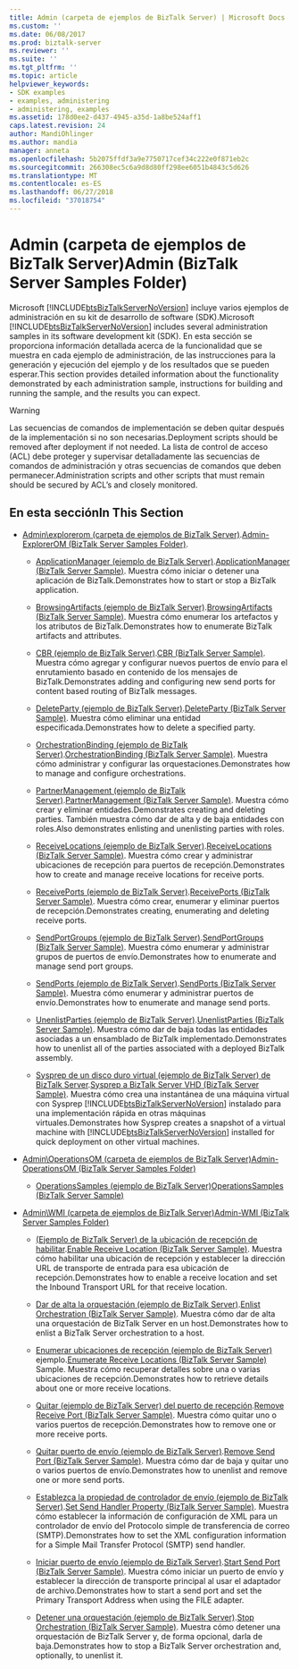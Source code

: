 ```yaml
---
title: Admin (carpeta de ejemplos de BizTalk Server) | Microsoft Docs
ms.custom: ''
ms.date: 06/08/2017
ms.prod: biztalk-server
ms.reviewer: ''
ms.suite: ''
ms.tgt_pltfrm: ''
ms.topic: article
helpviewer_keywords:
- SDK examples
- examples, administering
- administering, examples
ms.assetid: 178d0ee2-d437-4945-a35d-1a8be524aff1
caps.latest.revision: 24
author: MandiOhlinger
ms.author: mandia
manager: anneta
ms.openlocfilehash: 5b2075ffdf3a9e7750717cef34c222e0f871eb2c
ms.sourcegitcommit: 266308ec5c6a9d8d80ff298ee6051b4843c5d626
ms.translationtype: MT
ms.contentlocale: es-ES
ms.lasthandoff: 06/27/2018
ms.locfileid: "37018754"
---
```

# <a name="admin-biztalk-server-samples-folder"></a><span data-ttu-id="72170-102">Admin (carpeta de ejemplos de BizTalk Server)</span><span class="sxs-lookup"><span data-stu-id="72170-102">Admin (BizTalk Server Samples Folder)</span></span>
<span data-ttu-id="72170-103">Microsoft [!INCLUDE[btsBizTalkServerNoVersion](../includes/btsbiztalkservernoversion-md.md)] incluye varios ejemplos de administración en su kit de desarrollo de software (SDK).</span><span class="sxs-lookup"><span data-stu-id="72170-103">Microsoft [!INCLUDE[btsBizTalkServerNoVersion](../includes/btsbiztalkservernoversion-md.md)] includes several administration samples in its software development kit (SDK).</span></span> <span data-ttu-id="72170-104">En esta sección se proporciona información detallada acerca de la funcionalidad que se muestra en cada ejemplo de administración, de las instrucciones para la generación y ejecución del ejemplo y de los resultados que se pueden esperar.</span><span class="sxs-lookup"><span data-stu-id="72170-104">This section provides detailed information about the functionality demonstrated by each administration sample, instructions for building and running the sample, and the results you can expect.</span></span>  
  
> [!WARNING]
>  <span data-ttu-id="72170-105">Las secuencias de comandos de implementación se deben quitar después de la implementación si no son necesarias.</span><span class="sxs-lookup"><span data-stu-id="72170-105">Deployment scripts should be removed after deployment if not needed.</span></span> <span data-ttu-id="72170-106">La lista de control de acceso (ACL) debe proteger y supervisar detalladamente las secuencias de comandos de administración y otras secuencias de comandos que deben permanecer.</span><span class="sxs-lookup"><span data-stu-id="72170-106">Administration scripts and other scripts that must remain should be secured by ACL’s and closely monitored.</span></span>  
  
## <a name="in-this-section"></a><span data-ttu-id="72170-107">En esta sección</span><span class="sxs-lookup"><span data-stu-id="72170-107">In This Section</span></span>  
  
- <span data-ttu-id="72170-108">[Admin\explorerom (carpeta de ejemplos de BizTalk Server)](../core/admin-explorerom-biztalk-server-samples-folder.md).</span><span class="sxs-lookup"><span data-stu-id="72170-108">[Admin-ExplorerOM (BizTalk Server Samples Folder)](../core/admin-explorerom-biztalk-server-samples-folder.md).</span></span>  
  
  - <span data-ttu-id="72170-109">[ApplicationManager (ejemplo de BizTalk Server)](../core/applicationmanager-biztalk-server-sample.md).</span><span class="sxs-lookup"><span data-stu-id="72170-109">[ApplicationManager (BizTalk Server Sample)](../core/applicationmanager-biztalk-server-sample.md).</span></span> <span data-ttu-id="72170-110">Muestra cómo iniciar o detener una aplicación de BizTalk.</span><span class="sxs-lookup"><span data-stu-id="72170-110">Demonstrates how to start or stop a BizTalk application.</span></span>  
  
  - <span data-ttu-id="72170-111">[BrowsingArtifacts (ejemplo de BizTalk Server)](../core/browsingartifacts-biztalk-server-sample.md).</span><span class="sxs-lookup"><span data-stu-id="72170-111">[BrowsingArtifacts (BizTalk Server Sample)](../core/browsingartifacts-biztalk-server-sample.md).</span></span> <span data-ttu-id="72170-112">Muestra cómo enumerar los artefactos y los atributos de BizTalk.</span><span class="sxs-lookup"><span data-stu-id="72170-112">Demonstrates how to enumerate BizTalk artifacts and attributes.</span></span>  
  
  - <span data-ttu-id="72170-113">[CBR (ejemplo de BizTalk Server)](../core/cbr-biztalk-server-sample.md).</span><span class="sxs-lookup"><span data-stu-id="72170-113">[CBR (BizTalk Server Sample)](../core/cbr-biztalk-server-sample.md).</span></span> <span data-ttu-id="72170-114">Muestra cómo agregar y configurar nuevos puertos de envío para el enrutamiento basado en contenido de los mensajes de BizTalk.</span><span class="sxs-lookup"><span data-stu-id="72170-114">Demonstrates adding and configuring new send ports for content based routing of BizTalk messages.</span></span>  
  
  - <span data-ttu-id="72170-115">[DeleteParty (ejemplo de BizTalk Server)](../core/deleteparty-biztalk-server-sample.md).</span><span class="sxs-lookup"><span data-stu-id="72170-115">[DeleteParty (BizTalk Server Sample)](../core/deleteparty-biztalk-server-sample.md).</span></span> <span data-ttu-id="72170-116">Muestra cómo eliminar una entidad especificada.</span><span class="sxs-lookup"><span data-stu-id="72170-116">Demonstrates how to delete a specified party.</span></span>  
  
  - <span data-ttu-id="72170-117">[OrchestrationBinding (ejemplo de BizTalk Server)](../core/orchestrationbinding-biztalk-server-sample.md).</span><span class="sxs-lookup"><span data-stu-id="72170-117">[OrchestrationBinding (BizTalk Server Sample)](../core/orchestrationbinding-biztalk-server-sample.md).</span></span> <span data-ttu-id="72170-118">Muestra cómo administrar y configurar las orquestaciones.</span><span class="sxs-lookup"><span data-stu-id="72170-118">Demonstrates how to manage and configure orchestrations.</span></span>  
  
  - <span data-ttu-id="72170-119">[PartnerManagement (ejemplo de BizTalk Server)](../core/partnermanagement-biztalk-server-sample.md).</span><span class="sxs-lookup"><span data-stu-id="72170-119">[PartnerManagement (BizTalk Server Sample)](../core/partnermanagement-biztalk-server-sample.md).</span></span> <span data-ttu-id="72170-120">Muestra cómo crear y eliminar entidades.</span><span class="sxs-lookup"><span data-stu-id="72170-120">Demonstrates creating and deleting parties.</span></span> <span data-ttu-id="72170-121">También muestra cómo dar de alta y de baja entidades con roles.</span><span class="sxs-lookup"><span data-stu-id="72170-121">Also demonstrates enlisting and unenlisting parties with roles.</span></span>  
  
  - <span data-ttu-id="72170-122">[ReceiveLocations (ejemplo de BizTalk Server)](../core/receivelocations-biztalk-server-sample.md).</span><span class="sxs-lookup"><span data-stu-id="72170-122">[ReceiveLocations (BizTalk Server Sample)](../core/receivelocations-biztalk-server-sample.md).</span></span> <span data-ttu-id="72170-123">Muestra cómo crear y administrar ubicaciones de recepción para puertos de recepción.</span><span class="sxs-lookup"><span data-stu-id="72170-123">Demonstrates how to create and manage receive locations for receive ports.</span></span>  
  
  - <span data-ttu-id="72170-124">[ReceivePorts (ejemplo de BizTalk Server)](../core/receiveports-biztalk-server-sample.md).</span><span class="sxs-lookup"><span data-stu-id="72170-124">[ReceivePorts (BizTalk Server Sample)](../core/receiveports-biztalk-server-sample.md).</span></span> <span data-ttu-id="72170-125">Muestra cómo crear, enumerar y eliminar puertos de recepción.</span><span class="sxs-lookup"><span data-stu-id="72170-125">Demonstrates creating, enumerating and deleting receive ports.</span></span>  
  
  - <span data-ttu-id="72170-126">[SendPortGroups (ejemplo de BizTalk Server)](../core/sendportgroups-biztalk-server-sample.md).</span><span class="sxs-lookup"><span data-stu-id="72170-126">[SendPortGroups (BizTalk Server Sample)](../core/sendportgroups-biztalk-server-sample.md).</span></span> <span data-ttu-id="72170-127">Muestra cómo enumerar y administrar grupos de puertos de envío.</span><span class="sxs-lookup"><span data-stu-id="72170-127">Demonstrates how to enumerate and manage send port groups.</span></span>  
  
  - <span data-ttu-id="72170-128">[SendPorts (ejemplo de BizTalk Server)](../core/sendports-biztalk-server-sample.md).</span><span class="sxs-lookup"><span data-stu-id="72170-128">[SendPorts (BizTalk Server Sample)](../core/sendports-biztalk-server-sample.md).</span></span> <span data-ttu-id="72170-129">Muestra cómo enumerar y administrar puertos de envío.</span><span class="sxs-lookup"><span data-stu-id="72170-129">Demonstrates how to enumerate and manage send ports.</span></span>  
  
  - <span data-ttu-id="72170-130">[UnenlistParties (ejemplo de BizTalk Server)](../core/unenlistparties-biztalk-server-sample.md).</span><span class="sxs-lookup"><span data-stu-id="72170-130">[UnenlistParties (BizTalk Server Sample)](../core/unenlistparties-biztalk-server-sample.md).</span></span> <span data-ttu-id="72170-131">Muestra cómo dar de baja todas las entidades asociadas a un ensamblado de BizTalk implementado.</span><span class="sxs-lookup"><span data-stu-id="72170-131">Demonstrates how to unenlist all of the parties associated with a deployed BizTalk assembly.</span></span>  
  
  - <span data-ttu-id="72170-132">[Sysprep de un disco duro virtual (ejemplo de BizTalk Server) de BizTalk Server](../core/sysprep-a-biztalk-server-vhd-biztalk-server-sample.md).</span><span class="sxs-lookup"><span data-stu-id="72170-132">[Sysprep a BizTalk Server VHD (BizTalk Server Sample)](../core/sysprep-a-biztalk-server-vhd-biztalk-server-sample.md).</span></span> <span data-ttu-id="72170-133">Muestra cómo crea una instantánea de una máquina virtual con Sysprep [!INCLUDE[btsBizTalkServerNoVersion](../includes/btsbiztalkservernoversion-md.md)] instalado para una implementación rápida en otras máquinas virtuales.</span><span class="sxs-lookup"><span data-stu-id="72170-133">Demonstrates how Sysprep creates a snapshot of a virtual machine with [!INCLUDE[btsBizTalkServerNoVersion](../includes/btsbiztalkservernoversion-md.md)] installed for quick deployment on other virtual machines.</span></span>  
  
- [<span data-ttu-id="72170-134">Admin\OperationsOM (carpeta de ejemplos de BizTalk Server)</span><span class="sxs-lookup"><span data-stu-id="72170-134">Admin-OperationsOM (BizTalk Server Samples Folder)</span></span>](../core/admin-operationsom-biztalk-server-samples-folder.md)  
  
  -   [<span data-ttu-id="72170-135">OperationsSamples (ejemplo de BizTalk Server)</span><span class="sxs-lookup"><span data-stu-id="72170-135">OperationsSamples (BizTalk Server Sample)</span></span>](../core/operationssamples-biztalk-server-sample.md)  
  
- [<span data-ttu-id="72170-136">Admin\WMI (carpeta de ejemplos de BizTalk Server)</span><span class="sxs-lookup"><span data-stu-id="72170-136">Admin-WMI (BizTalk Server Samples Folder)</span></span>](../core/admin-wmi-biztalk-server-samples-folder.md)  
  
  -   <span data-ttu-id="72170-137">[(Ejemplo de BizTalk Server) de la ubicación de recepción de habilitar](../core/enable-receive-location-biztalk-server-sample.md).</span><span class="sxs-lookup"><span data-stu-id="72170-137">[Enable Receive Location (BizTalk Server Sample)](../core/enable-receive-location-biztalk-server-sample.md).</span></span> <span data-ttu-id="72170-138">Muestra cómo habilitar una ubicación de recepción y establecer la dirección URL de transporte de entrada para esa ubicación de recepción.</span><span class="sxs-lookup"><span data-stu-id="72170-138">Demonstrates how to enable a receive location and set the Inbound Transport URL for that receive location.</span></span>  
  
  -   <span data-ttu-id="72170-139">[Dar de alta la orquestación (ejemplo de BizTalk Server)](../core/enlist-orchestration-biztalk-server-sample.md).</span><span class="sxs-lookup"><span data-stu-id="72170-139">[Enlist Orchestration (BizTalk Server Sample)](../core/enlist-orchestration-biztalk-server-sample.md).</span></span> <span data-ttu-id="72170-140">Muestra cómo dar de alta una orquestación de BizTalk Server en un host.</span><span class="sxs-lookup"><span data-stu-id="72170-140">Demonstrates how to enlist a BizTalk Server orchestration to a host.</span></span>  
  
  -   <span data-ttu-id="72170-141">[Enumerar ubicaciones de recepción (ejemplo de BizTalk Server)](../core/enumerate-receive-locations-biztalk-server-sample.md) ejemplo.</span><span class="sxs-lookup"><span data-stu-id="72170-141">[Enumerate Receive Locations (BizTalk Server Sample)](../core/enumerate-receive-locations-biztalk-server-sample.md) Sample.</span></span> <span data-ttu-id="72170-142">Muestra cómo recuperar detalles sobre una o varias ubicaciones de recepción.</span><span class="sxs-lookup"><span data-stu-id="72170-142">Demonstrates how to retrieve details about one or more receive locations.</span></span>  
  
  -   <span data-ttu-id="72170-143">[Quitar (ejemplo de BizTalk Server) del puerto de recepción](../core/remove-receive-port-biztalk-server-sample.md).</span><span class="sxs-lookup"><span data-stu-id="72170-143">[Remove Receive Port (BizTalk Server Sample)](../core/remove-receive-port-biztalk-server-sample.md).</span></span> <span data-ttu-id="72170-144">Muestra cómo quitar uno o varios puertos de recepción.</span><span class="sxs-lookup"><span data-stu-id="72170-144">Demonstrates how to remove one or more receive ports.</span></span>  
  
  -   <span data-ttu-id="72170-145">[Quitar puerto de envío (ejemplo de BizTalk Server)](../core/remove-send-port-biztalk-server-sample.md).</span><span class="sxs-lookup"><span data-stu-id="72170-145">[Remove Send Port (BizTalk Server Sample)](../core/remove-send-port-biztalk-server-sample.md).</span></span> <span data-ttu-id="72170-146">Muestra cómo dar de baja y quitar uno o varios puertos de envío.</span><span class="sxs-lookup"><span data-stu-id="72170-146">Demonstrates how to unenlist and remove one or more send ports.</span></span>  
  
  -   <span data-ttu-id="72170-147">[Establezca la propiedad de controlador de envío (ejemplo de BizTalk Server)](../core/set-send-handler-property-biztalk-server-sample.md).</span><span class="sxs-lookup"><span data-stu-id="72170-147">[Set Send Handler Property (BizTalk Server Sample)](../core/set-send-handler-property-biztalk-server-sample.md).</span></span> <span data-ttu-id="72170-148">Muestra cómo establecer la información de configuración de XML para un controlador de envío del Protocolo simple de transferencia de correo (SMTP).</span><span class="sxs-lookup"><span data-stu-id="72170-148">Demonstrates how to set the XML configuration information for a Simple Mail Transfer Protocol (SMTP) send handler.</span></span>  
  
  -   <span data-ttu-id="72170-149">[Iniciar puerto de envío (ejemplo de BizTalk Server)](../core/start-send-port-biztalk-server-sample.md).</span><span class="sxs-lookup"><span data-stu-id="72170-149">[Start Send Port (BizTalk Server Sample)](../core/start-send-port-biztalk-server-sample.md).</span></span> <span data-ttu-id="72170-150">Muestra cómo iniciar un puerto de envío y establecer la dirección de transporte principal al usar el adaptador de archivo.</span><span class="sxs-lookup"><span data-stu-id="72170-150">Demonstrates how to start a send port and set the Primary Transport Address when using the FILE adapter.</span></span>  
  
  -   <span data-ttu-id="72170-151">[Detener una orquestación (ejemplo de BizTalk Server)](../core/stop-orchestration-biztalk-server-sample.md).</span><span class="sxs-lookup"><span data-stu-id="72170-151">[Stop Orchestration (BizTalk Server Sample)](../core/stop-orchestration-biztalk-server-sample.md).</span></span> <span data-ttu-id="72170-152">Muestra cómo detener una orquestación de BizTalk Server y, de forma opcional, darla de baja.</span><span class="sxs-lookup"><span data-stu-id="72170-152">Demonstrates how to stop a BizTalk Server orchestration and, optionally, to unenlist it.</span></span>
